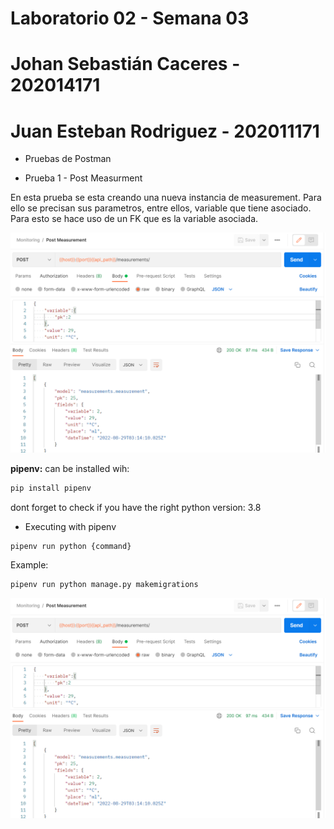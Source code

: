 # Laboratorio 02 - Semana 03

# Johan Sebastián Caceres - 202014171
# Juan Esteban Rodriguez - 202011171

* Pruebas de Postman 

* Prueba 1 - Post Measurment

En esta prueba se esta creando una nueva instancia de measurement. Para ello se precisan sus parametros, entre ellos, variable que tiene asociado. Para esto se hace uso de un FK que es la variable asociada.

![alt text](https://github.com/jcacerescc/TallerDjango-Vistas/blob/master/post_measurement.png)

**pipenv:** can be installed wih:

```bash
pip install pipenv
```

dont forget to check if you have the right python version: 3.8

* Executing with pipenv 
```bash
pipenv run python {command}
```
Example:
```bash
pipenv run python manage.py makemigrations 
```

![alt text](https://github.com/jcacerescc/TallerDjango-Vistas/blob/master/post_measurement.png)
